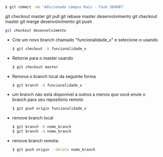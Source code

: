 ```sh
$ git commit -am 'Adicionado campos Rais - Task 584807'
```

git checkout master
git pull
git rebase master desenvolvimento 
git checkout master
git merge desenvolvimento
git push

```sh
git checkout desenvolvimento
```

- Crie um novo branch chamado "funcionalidade_x" e selecione-o usando
  ```sh
  $ git checkout -b funcionalidade_x
  ```

- Retorne para o master usando
  ```sh
  $ git checkout master
  ```

- Remova o branch local da seguinte forma
  ```sh
  $ git branch -d funcionalidade_x
  ```

- um branch não está disponível a outros a menos que você envie o branch para seu repositório remoto
  ```sh
  $ git push origin funcionalidade_x
  ```

- remove branch local
  ```sh
  $ git branch -D nome_branch
  $ git branch -d nome_branch
  ```

- remove branch remota:
  ```sh
  $ git push origin --delete nome_branch
  ```
